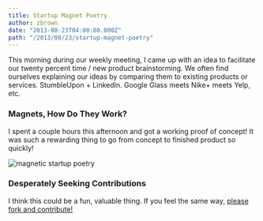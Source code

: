 ```yaml
---
title: Startup Magnet Poetry
author: zbrown
date: "2013-08-23T04:00:00.000Z"
path: "/2013/08/23/startup-magnet-poetry"
---
```


This morning during our weekly meeting, I came up with an idea to facilitate our
twenty percent time / new product brainstorming. We often find ourselves
explaining our ideas by comparing them to existing products or services.
StumbleUpon + LinkedIn. Google Glass meets Nike+ meets Yelp, etc.

### Magnets, How Do They Work?

I spent a couple hours this afternoon and got a working proof of concept! It was
such a rewarding thing to go from concept to finished product so quickly!

![magnetic startup poetry](https://i.imgur.com/rLPiq0K.jpg)

### Desperately Seeking Contributions

I think this could be a fun, valuable thing. If you feel the same way,
[please fork and contribute!](https://github.com/ztbrown/startup-magnet-art)
